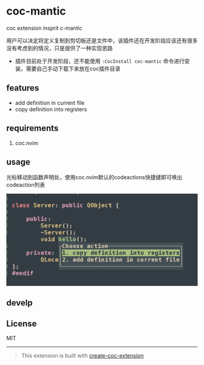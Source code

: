 # coc-mantic

coc extension insprit c-mantic

用户可以决定将定义复制到剪切板还是文件中，该插件还在开发阶段应该还有很多没有考虑到的情况，只是提供了一种实现思路

- 插件目前处于开发阶段，还不能使用 `:CocInstall coc-mantic` 命令进行安装，需要自己手动下载下来放在coc插件目录

## features

- add definition in current file
- copy definition into registers



## requirements

1. coc.nvim


## usage


光标移动到函数声明处，使用coc.nvim默认的codeactions快捷键即可唤出codeaction列表

![coc-mantic-usage](./usage.png)


## develp


## License

MIT

---

> This extension is built with [create-coc-extension](https://github.com/fannheyward/create-coc-extension)
